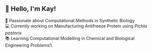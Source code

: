 ## 👋 Hello, I'm Kay!

🚀 Passionate about Computational Methods in Synthetic Biology\
💻 Currently working on Manufacturing Antifreeze Protein using *Pichia pastoris*\
📚 Learning Computational Modelling in Chemical and Biological Engineering Problems!\
